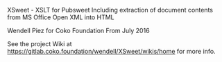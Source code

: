 XSweet - XSLT for Pubsweet
Including extraction of document contents from MS Office Open XML into HTML

Wendell Piez for Coko Foundation
From July 2016

See the project Wiki at https://gitlab.coko.foundation/wendell/XSweet/wikis/home for more info.